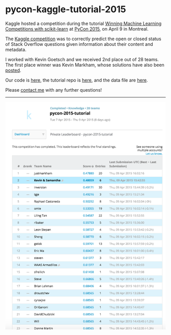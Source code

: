 # pycon-kaggle-tutorial-2015

Kaggle hosted a competition during the tutorial [Winning Machine Learning Competitions with scikit-learn](https://us.pycon.org/2015/schedule/presentation/321/) at [PyCon 2015](https://us.pycon.org/2015/), on April 9 in Montreal.

The [Kaggle competition](https://inclass.kaggle.com/c/pycon-2015-tutorial) was to correctly predict the open or closed status of Stack Overflow questions given information about their content and metadata.

I worked with Kevin Goetsch and we received 2nd place out of 28 teams.  The first place winner was Kevin Markham, whose solutions have also been [posted](https://github.com/justmarkham/kaggle-pycon-2015).

Our code is [here](kaggle_stack_overflow.py), the tutorial repo is [here](https://github.com/dchudz/pycon2015-kaggle-tutorial), and the data file are [here](https://inclass.kaggle.com/c/pycon-2015-tutorial/data).

Please [contact me](http://twitter.com/sjwhitmore) with any further questions!

-----

![Leaderboard](kaggle_leaderboard.png)

